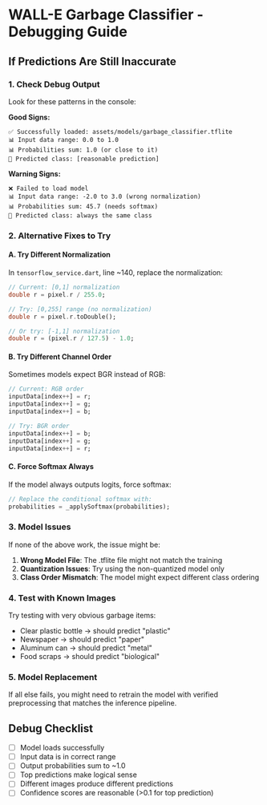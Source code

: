 # WALL-E Garbage Classifier - Debugging Guide

## If Predictions Are Still Inaccurate

### 1. Check Debug Output
Look for these patterns in the console:

**Good Signs:**
```
✅ Successfully loaded: assets/models/garbage_classifier.tflite
📊 Input data range: 0.0 to 1.0
📊 Probabilities sum: 1.0 (or close to it)
🎯 Predicted class: [reasonable prediction]
```

**Warning Signs:**
```
❌ Failed to load model
📊 Input data range: -2.0 to 3.0 (wrong normalization)
📊 Probabilities sum: 45.7 (needs softmax)
🎯 Predicted class: always the same class
```

### 2. Alternative Fixes to Try

#### A. Try Different Normalization
In `tensorflow_service.dart`, line ~140, replace the normalization:

```dart
// Current: [0,1] normalization
double r = pixel.r / 255.0;

// Try: [0,255] range (no normalization)
double r = pixel.r.toDouble();

// Or try: [-1,1] normalization  
double r = (pixel.r / 127.5) - 1.0;
```

#### B. Try Different Channel Order
Sometimes models expect BGR instead of RGB:

```dart
// Current: RGB order
inputData[index++] = r;
inputData[index++] = g; 
inputData[index++] = b;

// Try: BGR order
inputData[index++] = b;
inputData[index++] = g;
inputData[index++] = r;
```

#### C. Force Softmax Always
If the model always outputs logits, force softmax:

```dart
// Replace the conditional softmax with:
probabilities = _applySoftmax(probabilities);
```

### 3. Model Issues

If none of the above work, the issue might be:

1. **Wrong Model File**: The .tflite file might not match the training
2. **Quantization Issues**: Try using the non-quantized model only
3. **Class Order Mismatch**: The model might expect different class ordering

### 4. Test with Known Images

Try testing with very obvious garbage items:
- Clear plastic bottle → should predict "plastic"
- Newspaper → should predict "paper" 
- Aluminum can → should predict "metal"
- Food scraps → should predict "biological"

### 5. Model Replacement

If all else fails, you might need to retrain the model with verified preprocessing that matches the inference pipeline.

## Debug Checklist

- [ ] Model loads successfully
- [ ] Input data is in correct range
- [ ] Output probabilities sum to ~1.0
- [ ] Top predictions make logical sense
- [ ] Different images produce different predictions
- [ ] Confidence scores are reasonable (>0.1 for top prediction)
